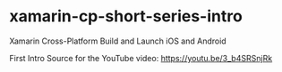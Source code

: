 # xamarin-cp-short-series-intro
Xamarin Cross-Platform Build and Launch iOS and Android

First Intro Source for the YouTube video: https://youtu.be/3_b4SRSnjRk
